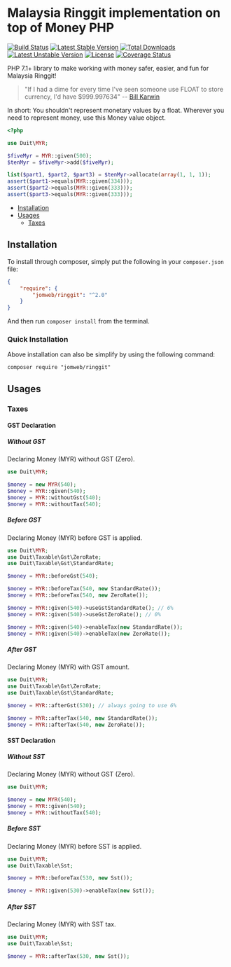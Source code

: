 Malaysia Ringgit implementation on top of Money PHP
==============

[![Build Status](https://travis-ci.org/jomweb/ringgit.svg?branch=master)](https://travis-ci.org/jomweb/ringgit)
[![Latest Stable Version](https://poser.pugx.org/jomweb/ringgit/v/stable)](https://packagist.org/packages/jomweb/ringgit)
[![Total Downloads](https://poser.pugx.org/jomweb/ringgit/downloads)](https://packagist.org/packages/jomweb/ringgit)
[![Latest Unstable Version](https://poser.pugx.org/jomweb/ringgit/v/unstable)](https://packagist.org/packages/jomweb/ringgit)
[![License](https://poser.pugx.org/jomweb/ringgit/license)](https://packagist.org/packages/jomweb/ringgit)
[![Coverage Status](https://coveralls.io/repos/github/jomweb/ringgit/badge.svg?branch=master)](https://coveralls.io/github/jomweb/ringgit?branch=master)

PHP 7.1+ library to make working with money safer, easier, and fun for Malaysia Ringgit!

> "If I had a dime for every time I've seen someone use FLOAT to store currency, I'd have $999.997634" -- [Bill Karwin](https://twitter.com/billkarwin/status/347561901460447232)

In short: You shouldn't represent monetary values by a float. Wherever
you need to represent money, use this Money value object.

``` php
<?php

use Duit\MYR;

$fiveMyr = MYR::given(500);
$tenMyr = $fiveMyr->add($fiveMyr);

list($part1, $part2, $part3) = $tenMyr->allocate(array(1, 1, 1));
assert($part1->equals(MYR::given(334)));
assert($part2->equals(MYR::given(333)));
assert($part3->equals(MYR::given(333)));
```

* [Installation](#installation)
* [Usages](#usages)
    - [Taxes](#taxes)

## Installation

To install through composer, simply put the following in your `composer.json` file:

```json
{
    "require": {
        "jomweb/ringgit": "^2.0"
    }
}
```

And then run `composer install` from the terminal.

### Quick Installation

Above installation can also be simplify by using the following command:

    composer require "jomweb/ringgit"

## Usages

### Taxes

#### GST Declaration

##### Without GST

Declaring Money (MYR) without GST (Zero).

```php
use Duit\MYR;

$money = new MYR(540);
$money = MYR::given(540);
$money = MYR::withoutGst(540);
$money = MYR::withoutTax(540);
```

##### Before GST

Declaring Money (MYR) before GST is applied.

```php
use Duit\MYR;
use Duit\Taxable\Gst\ZeroRate;
use Duit\Taxable\Gst\StandardRate;

$money = MYR::beforeGst(540);

$money = MYR::beforeTax(540, new StandardRate());
$money = MYR::beforeTax(540, new ZeroRate());

$money = MYR::given(540)->useGstStandardRate(); // 6%
$money = MYR::given(540)->useGstZeroRate(); // 0%

$money = MYR::given(540)->enableTax(new StandardRate());
$money = MYR::given(540)->enableTax(new ZeroRate());
```

##### After GST

Declaring Money (MYR) with GST amount.

```php
use Duit\MYR;
use Duit\Taxable\Gst\ZeroRate;
use Duit\Taxable\Gst\StandardRate;

$money = MYR::afterGst(530); // always going to use 6%

$money = MYR::afterTax(540, new StandardRate());
$money = MYR::afterTax(540, new ZeroRate());
```


#### SST Declaration

##### Without SST

Declaring Money (MYR) without GST (Zero).

```php
use Duit\MYR;

$money = new MYR(540);
$money = MYR::given(540);
$money = MYR::withoutTax(540);
```

##### Before SST

Declaring Money (MYR) before SST is applied.

```php
use Duit\MYR;
use Duit\Taxable\Sst;

$money = MYR::beforeTax(530, new Sst());

$money = MYR::given(530)->enableTax(new Sst());
```

##### After SST

Declaring Money (MYR) with SST tax.

```php
use Duit\MYR;
use Duit\Taxable\Sst;

$money = MYR::afterTax(530, new Sst());
```

